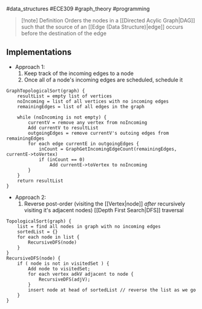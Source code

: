 #data_structures #ECE309 #graph_theory #programming 

>[!note] Definition
>Orders the nodes in a [[Directed Acylic Graph|DAG]] such that the source of an [[Edge (Data Structure)|edge]] occurs before the destination of the edge

## Implementations
- Approach 1:
	1. Keep track of the incoming edges to a node
	2. Once all of a node's incoming edges are scheduled, schedule it
```psuedocode
GraphTopologicalSort(graph) {
	resultList = empty list of vertices
	noIncoming = list of all vertices with no incoming edges
	remainingEdges = list of all edges in the graph

	while (noIncoming is not empty) {
		currentV = remove any vertex from noIncoming
		Add currentV to resultList
		outgoingEdges = remove currentV's outoing edges from remainingEdges
		for each edge currentE in outgoingEdges {
			inCount = GraphGetIncomingEdgeCount(remainingEdges, currentE->toVertex)
			if (inCount == 0)
				Add currentE->toVertex to noIncoming
		}
	}
	return resultList
}
```

- Approach 2:
	1. Reverse post-order (visiting the [[Vertex|node]] *after* recursively visiting it's adjacent nodes) [[Depth First Search|DFS]] traversal
```psuedocode
TopologicalSort(graph) {
	list = find all nodes in graph with no incoming edges
	sortedList = {}
	for each node in list {
		RecursiveDFS(node)
	}
}
RecursiveDFS(node) {
	if ( node is not in visitedSet ) {
		Add node to visitedSet;
		for each vertex adkV adjacent to node {
			RecursiveDFS(adjV);
		}
		insert node at head of sortedList // reverse the list as we go
	}
}
```